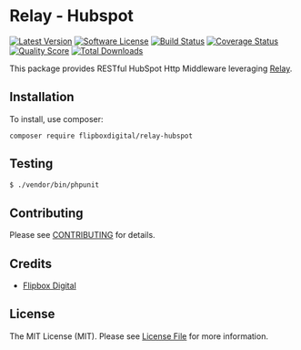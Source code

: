 # Relay - Hubspot
[![Latest Version](https://img.shields.io/github/release/flipbox/relay-hubspot.svg?style=flat-square)](https://github.com/flipbox/relay-hubspot/releases)
[![Software License](https://img.shields.io/badge/license-MIT-brightgreen.svg?style=flat-square)](LICENSE)
[![Build Status](https://img.shields.io/travis/flipbox/relay-hubspot/master.svg?style=flat-square)](https://travis-ci.org/flipbox/relay-hubspot)
[![Coverage Status](https://img.shields.io/scrutinizer/coverage/g/flipbox/relay-hubspot.svg?style=flat-square)](https://scrutinizer-ci.com/g/flipbox/relay-hubspot/code-structure)
[![Quality Score](https://img.shields.io/scrutinizer/g/flipbox/relay-hubspot.svg?style=flat-square)](https://scrutinizer-ci.com/g/flipbox/relay-hubspot)
[![Total Downloads](https://img.shields.io/packagist/dt/flipboxdigital/relay-hubspot.svg?style=flat-square)](https://packagist.org/packages/flipboxdigital/relay-hubspot)

This package provides RESTful HubSpot Http Middleware leveraging [Relay](http://relayphp.com/).

## Installation

To install, use composer:

```
composer require flipboxdigital/relay-hubspot
```

## Testing

``` bash
$ ./vendor/bin/phpunit
```

## Contributing

Please see [CONTRIBUTING](https://github.com/flipbox/relay-hubspot/blob/master/CONTRIBUTING.md) for details.


## Credits

- [Flipbox Digital](https://github.com/flipbox)

## License

The MIT License (MIT). Please see [License File](https://github.com/flipbox/relay-hubspot/blob/master/LICENSE) for more information.
